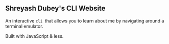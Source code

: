 ## Shreyash Dubey's CLI Website

An interactive `cli `that allows you to learn about me by navigating around a terminal emulator.

Built with JavaScript & less.
